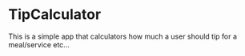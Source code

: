 # TipCalculator

This is a simple app that calculators how much a user should tip for a meal/service etc...
